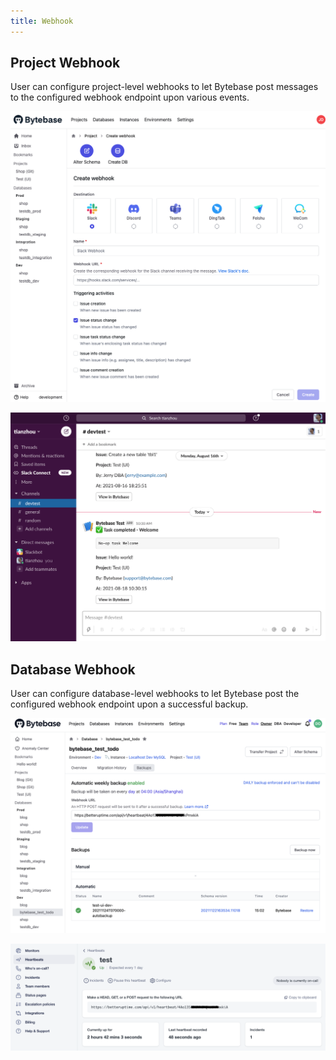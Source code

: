 ```yaml
---
title: Webhook
---
```


## Project Webhook

User can configure project-level webhooks to let Bytebase post messages to the configured webhook endpoint upon various events.

![Create webhook panel](/static/docs/create-webhook-panel.png)

![Post to a slack channel](/static/docs/webhook-slash-example.png)

## Database Webhook

User can configure database-level webhooks to let Bytebase post the configured webhook endpoint upon a successful backup.

![Webhook configure panel](/static/docs/webhook-config-panel.png)

![Integrate with Better Uptime Heartbeats](/static/docs/webhook-integrate-example.png)

<doc-link-block url="/docs/use-bytebase/webhook-integration/overview" title="Webhook Integration"></doc-link-block>

